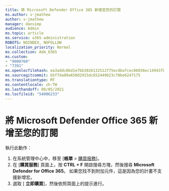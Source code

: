 ```yaml
---
title: 將 Microsoft Defender Office 365 新增至您的訂閱
ms.author: v-jmathew
author: v-jmathew
manager: dansimp
audience: Admin
ms.topic: article
ms.service: o365-administration
ROBOTS: NOINDEX, NOFOLLOW
localization_priority: Normal
ms.collection: Adm_O365
ms.custom:
- "9000760"
- "7391"
ms.openlocfilehash: ea3addc8bd1e7bb3026132512f75ecdbafcec06036ec14943fb3aed554e25757
ms.sourcegitcommit: b5f7da89a650d2915dc652449623c78be6247175
ms.translationtype: MT
ms.contentlocale: zh-TW
ms.lasthandoff: 08/05/2021
ms.locfileid: "54006233"
---
```

# <a name="add-microsoft-defender-for-office-365-to-your-subscription"></a>將 Microsoft Defender Office 365 新增至您的訂閱

執行此動作：

1. 在系統管理中心中，移至 [**帳單**  >  [購買服務](https://go.microsoft.com/fwlink/p/?linkid=868433)]。
2. 在 [**購買服務**] 頁面上，按 **CTRL + F** 開啟搜尋方塊，然後搜尋 **Microsoft Defender for Office 365**。 如果您找不到附加元件，這是因為您的計畫不支援新增宏。
3. 選取 [ **立即購買**]，然後依照頁面上的提示進行。
